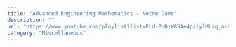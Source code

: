 ```yaml
---
title: "Advanced Engineering Mathematics - Notre Dame"
description: ""
url: "https://www.youtube.com/playlist?list=PLd-PuDzW85Ae4pzlylMLzq_a-RHPx8ryA"
category: "Miscellaneous"
---
```

